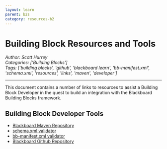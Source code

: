 ```yaml
---
layout: learn
parent: b2s
category: resources-b2
---
```

# Building Block Resources and Tools
*Author: Scott Hurrey*  
*Categories: ['Building Blocks']*  
*Tags: ['building blocks', 'github', 'blackboard learn', 'bb-manifest.xml', 'schema.xml', 'resources', 'links', 'maven', 'developer']*  
<hr />
This document contains a number of links to resources to assist a Building
Block Developer in the quest to build an integration with the Blackboard
Building Blocks framework.

## Building Block Developer Tools

  * [Blackboard Maven Repository](https://maven.blackboard.com/content/repositories/releases/)
  * [schema.xml validator](https://maven.blackboard.com/content/repositories/releases/blackboard/platform/bb-schema-xsd/)
  * [bb-manifest.xml validator](https://maven.blackboard.com/content/repositories/releases/blackboard/platform/bb-manifest-plugin/)
  * [Blackboard Github Repository](https://github.com/blackboard)

